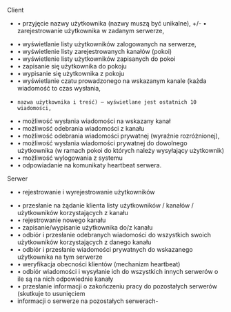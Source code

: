 Client
+   • przyjęcie nazwy użytkownika (nazwy muszą być unikalne),
+/- • zarejestrowanie użytkownika w zadanym serwerze, 
-   • wyświetlanie listy użytkowników zalogowanych na serwerze, 
-   • wyświetlenie listy zarejestrowanych kanałów (pokoi)
-   • wyświetlenie listy użytkowników zapisanych do pokoi
-   • zapisanie się użytkownika do pokoju
-   • wypisanie się użytkownika z pokoju
-   • wyświetlanie czatu prowadzonego na wskazanym kanale (każda wiadomość to czas wysłania,
-     nazwa użytkownika i treść) — wyświetlane jest ostatnich 10 wiadomości,
-   • możliwość wysłania wiadomości na wskazany kanał
-   • możliwość odebrania wiadomości z kanału
-   • możliwość odebrania wiadomości prywatnej (wyraźnie rozróżnionej),
-   • możliwość wysłania wiadomości prywatnej do dowolnego użytkownika (w ramach pokoi do których należy wysyłający użytkownik)
-   • możliwość wylogowania z systemu
-   • odpowiadanie na komunikaty heartbeat serwera.

Serwer
+   • rejestrowanie i wyrejestrowanie użytkowników
-   • przesłanie na żądanie klienta listy użytkowników / kanałów / użytkowników korzystających z kanału
-   • rejestrowanie nowego kanału
-   • zapisanie/wypisanie użytkownika do/z kanału
-   • odbiór i przesłanie odebranych wiadomości do wszystkich swoich użytkowników korzystających z danego kanału
-   • odbiór i przesłanie wiadomości prywatnych do wskazanego użytkownika na tym serwerze
-   • weryfikacja obecności klientów (mechanizm heartbeat)
-   • odbiór wiadomości i wysyłanie ich do wszystkich innych serwerów o ile są na nich odpowiednie kanały
-   • przesłanie informacji o zakończeniu pracy do pozostałych serwerów (skutkuje to usunięciem
-   informacji o serwerze na pozostałych serwerach-
